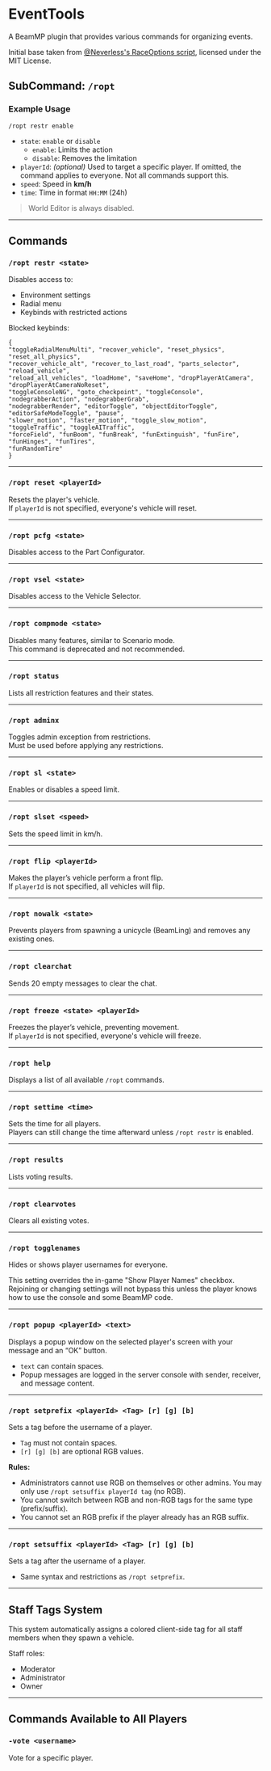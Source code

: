 # EventTools
A BeamMP plugin that provides various commands for organizing events.

Initial base taken from [@Neverless's RaceOptions script](https://github.com/OfficialLambdax/BeamMP-ServerScripts/tree/main/RaceOptions), licensed under the MIT License.

## SubCommand: `/ropt`

### Example Usage
`/ropt restr enable`


- `state`: `enable` or `disable`  
  - `enable`: Limits the action  
  - `disable`: Removes the limitation  
- `playerId`: *(optional)* Used to target a specific player. If omitted, the command applies to everyone. Not all commands support this.  
- `speed`: Speed in **km/h**  
- `time`: Time in format `HH:MM` (24h)  

> World Editor is always disabled.

---

## Commands

### `/ropt restr <state>`
Disables access to:
- Environment settings
- Radial menu
- Keybinds with restricted actions

Blocked keybinds:
```
{
"toggleRadialMenuMulti", "recover_vehicle", "reset_physics", "reset_all_physics",
"recover_vehicle_alt", "recover_to_last_road", "parts_selector", "reload_vehicle",
"reload_all_vehicles", "loadHome", "saveHome", "dropPlayerAtCamera", "dropPlayerAtCameraNoReset",
"toggleConsoleNG", "goto_checkpoint", "toggleConsole", "nodegrabberAction", "nodegrabberGrab",
"nodegrabberRender", "editorToggle", "objectEditorToggle", "editorSafeModeToggle", "pause",
"slower_motion", "faster_motion", "toggle_slow_motion", "toggleTraffic", "toggleAITraffic",
"forceField", "funBoom", "funBreak", "funExtinguish", "funFire", "funHinges", "funTires",
"funRandomTire"
}
```


---

### `/ropt reset <playerId>`
Resets the player's vehicle.  
If `playerId` is not specified, everyone's vehicle will reset.

---

### `/ropt pcfg <state>`
Disables access to the Part Configurator.

---

### `/ropt vsel <state>`
Disables access to the Vehicle Selector.

---

### `/ropt compmode <state>`
Disables many features, similar to Scenario mode.  
This command is deprecated and not recommended.

---

### `/ropt status`
Lists all restriction features and their states.

---

### `/ropt adminx`
Toggles admin exception from restrictions.  
Must be used before applying any restrictions.

---

### `/ropt sl <state>`
Enables or disables a speed limit.

---

### `/ropt slset <speed>`
Sets the speed limit in km/h.

---

### `/ropt flip <playerId>`
Makes the player’s vehicle perform a front flip.  
If `playerId` is not specified, all vehicles will flip.

---

### `/ropt nowalk <state>`
Prevents players from spawning a unicycle (BeamLing) and removes any existing ones.

---

### `/ropt clearchat`
Sends 20 empty messages to clear the chat.

---

### `/ropt freeze <state> <playerId>`
Freezes the player’s vehicle, preventing movement.  
If `playerId` is not specified, everyone's vehicle will freeze.

---

### `/ropt help`
Displays a list of all available `/ropt` commands.

---

### `/ropt settime <time>`
Sets the time for all players.  
Players can still change the time afterward unless `/ropt restr` is enabled.

---

### `/ropt results`
Lists voting results.

---

### `/ropt clearvotes`
Clears all existing votes.

---

### `/ropt togglenames`
Hides or shows player usernames for everyone.

This setting overrides the in-game "Show Player Names" checkbox.  
Rejoining or changing settings will not bypass this unless the player knows how to use the console and some BeamMP code.

---

### `/ropt popup <playerId> <text>`
Displays a popup window on the selected player's screen with your message and an “OK” button.

- `text` can contain spaces.
- Popup messages are logged in the server console with sender, receiver, and message content.

---

### `/ropt setprefix <playerId> <Tag> [r] [g] [b]`
Sets a tag before the username of a player.

- `Tag` must not contain spaces.
- `[r] [g] [b]` are optional RGB values.

**Rules:**
- Administrators cannot use RGB on themselves or other admins. You may only use `/ropt setsuffix playerId tag` (no RGB).
- You cannot switch between RGB and non-RGB tags for the same type (prefix/suffix).
- You cannot set an RGB prefix if the player already has an RGB suffix.

---

### `/ropt setsuffix <playerId> <Tag> [r] [g] [b]`
Sets a tag after the username of a player.

- Same syntax and restrictions as `/ropt setprefix`.

---

## Staff Tags System

This system automatically assigns a colored client-side tag for all staff members when they spawn a vehicle.

Staff roles:
- Moderator
- Administrator
- Owner

---

## Commands Available to All Players

### `-vote <username>`
Vote for a specific player.

